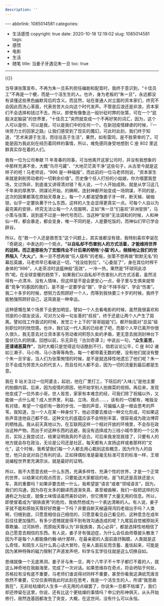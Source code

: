 ```yaml
---
description: ''
---
```


﻿---
abbrlink: 1085014581
categories:
- 生活感悟
copyright: true
date: 2020-10-18 12:19:02
slug: 1085014581
tags:
- 感悟
- 电影
- 生活
- 随笔
title: 当姜子牙遇见朱一旦
toc: true
---
{{<douban type="movie" id="25907124">}}

当导演张策宣布，不再为朱一旦系列担任编剧和配音时，我终于意识到，“十佳员工”不再是一个梗，而是一个活生生的人。也许，身为老板的“朱一旦”，永远都没有读懂这些黑色幽默背后的含义。而显然，站在普通人对立面的资本家们，终究不会因此而洗心革面，代表劳苦大众向这个时代发声。不管是后浪还是非浪，资本家们不会选择和钱过不去，所以，即使有像鲁迅一般针砭时弊的张策，可在一个“屁股决定脑袋”的世界里，“十佳员工”突然就变成一个不再好笑的词汇，因为，这个人可以是你，可以是我，可以是我们中的任何一个。在新冠疫情肆虐的时候，『一块劳力士的回家之路』让我们感受到了现实的魔幻，可此时此刻，我们终于知道，“艺术来源于生活，而往往高于生活”，果然，如有雷同，是不胜荣幸的了。可能是因为我此刻在经历着同样的事情，所以，难免感同身受地想到 C 座 802 里这群真实存在着的人们。

我有一位为公司奉献 11 年青春的同事，可当他离开这家公司时，并没有我想象的中那样充满不舍，大概“鸟尽弓藏”、“大地茫茫真干净”这些句子，从古至今就是这样子的吧！马老师说，“996 是一种福报”，而此前的一位马老师则说，“资本家生来就是剥削劳动者的一切剩余价值”。历史像个任人打扮的小姑娘，你方唱罢我登场，文过饰非，到底谁又讲得清对错？有人说，一个人开始成熟，就是从学习这几千年来的厚黑学、阴谋论开始，的确啊，连封神都开始变成一场阴谋，不同的是，这次的因果都落在原始天尊身上，每一个人都渴望像姜子牙一样，断天梯、破枷锁，似乎一定要执著于什么东西，这样的人生会显得更真实一点。可每个人自以为最完美的安排，终究无法让每一个人信服啊，正如“朱一旦”们喜欢“非洲安排”，马小策与张策，说到底不过是一种代号而已，当这种“安排”无法调和的时候，人和神仙一样，都会暴走，都会变身，唯一不同的是，人是要吃饭的，而神仙们早已学会辟谷。

所以，在“救一个人还是救苍生”这个问题上，其实谁都没有错，我特别喜欢李诞在『奇葩说』中表达的一个观点，**“以自私却不伤害别人的方式活着，才能维持世界的运转。而正是那些为了宏图伟业不计后果的牺牲‘小猫’的人，频频地让我们的世界陷入「大火」”**。朱一旦不想再做“任人摆布”的老板，张策不想再做“默默无名”的幕后英雄，马老师早已看破这一切，“钱没给到位”，“心委屈了”，身在其位时榨干身体的“996”，人走茶凉时送瘟神般“高效”，一冷一热，果然是“环球同此凉热”呢。在全球变暖的趋势下，如果我们以自私却不伤害别人的方式活着，虽然活得有一点清冷、没有人情味，但这样是不是会更安心一点，骨子里与生俱来就带着“竞争”的基因的我们，是不是一定要学会“狠”、学会“不择手段”、学会“伤害”。我二十多岁的时候，想努力去照顾好一个人，而等到我快要三十岁的时候，我终于能勉强照顾好自己，这简直是一种幸运。

这种感慨在某个场景下会更加明显，譬如一个人去看电影的时候，虽然我很喜欢和邻座的小朋友说话，可对方父母一句友善的“叔叔”，终于还是让两个人产生了距离。譬如找工作面试的时候，发觉三十上下的“哥哥姐姐”们，都开始面对“总监”级别职位时的恍惚感。也许，我们这一代人真的已经老了吧，而那个人早已离开你很久很久，我无意去对立资本家与劳动者间积怨久矣的矛盾，更无意去揣测封神台下蛰伏已久的阴谋。回想以前，乐无异在『古剑奇谭 2』中说出一句，**“众生虽苦，还请诸恶莫作”**，当时大概只是觉得这句话酷到不行，倘若议论公平，C 座 802 诸如三濑子、马小玲、马小浩等等角色，每一个都带着无数的梗，没有他们就没有整个朱一旦宇宙，当人们为张策惋惜的时候，是不是就选择性地遗忘了他们呢？朱一旦不会成为劳苦大众的代言人，而且任何人都不会，因为一切的流量到最后都是生意。

我在 B 站关注过一位阿婆主，起初，他在厂里打工，下班后的“入味儿”是他主要的拍摄内容。后来，因为疫情的原因，他开始学别人拍做菜的视频。再后来，发现他变成了一位外卖小哥。世人皆苦，家家有本难念的经，可我们除了祝福以外，又能做一点什么呢？成人世界里，利益、立场、观点……，该有的一切都有，唯独没有对错，希望一个组织有一致的步伐、一致的声音，可偏偏人是一根会思考的芦苇，我知道，当一个人在某一种身份下，他必须要去推动一种文化形成，可如果这些声音连他自己都不信，这种文化的底蕴应该不会特别丰富，很容易成为政治博弈的牺牲品。我从前天真地以为，在互联网这样一个相对开放的环境里，不会存在政治这种产物。而出于对这种东西的逃避，我没有选择成为三线小城市里的一个公务员，实际上我尝试过，结果证明我真的不适合。可后来我发现我错了，只要有人的地方就会存在政治，无论是公司还是社区，每天都有人宣扬这样或者那样的“文化”，这个时候，我希望我们每一个人都去用心甄别这些概念，因为作为人的自觉，他只会说对自己有利的话，正如择偶标准是最毫无标准可言的标准一样，王垠说编程世界里充满宗派，就是最好的证明。

所以，我不大愿意去统一什么东西，充满多样性、充满个性的世界，才是一个正常的世界，以结果论的观点而言，只要能送大家都目的地，是飞机还是高铁还是火车，真的重要吗？如果非要去统一什么，我希望是“语言”或者“领域语言”，因为，我们的沟通，因为存在太多的翻译而逐渐失真、甚至被曲解，我们一般把这样的沟通称之为扯皮，就像土味情话虽然美妙动听，但它携带了大量无用的信息。所以，即使冒着成为“钢铁直男”的危险，我依然想成为一个表达清晰的人。有人说，姜子牙就不能和原始天尊好好商量一下吗？非要自断天梯逼得鸿钧老祖出手吗？人类啊，归根到底，只愿意相信自己相信的，只愿意看见自己看见的，这种意念在成年后往往更加强烈，有多少遗憾就是得不到有效沟通造成的呢？九尾狐自觉被原始天尊欺骗、过河拆桥，而原始天尊认为“非我族类，其心必异”，都是选择性地相信了自己愿意去相信的东西。有人说，姜子牙有强迫症，为什么会任由师尊披头散发？因为不是每个人都能像约翰·纳什那样，在最亲密的人面前直抒胸臆，人类就是这么奇怪，和陌生人玩什么真心话大冒险，在亲人面前反而含蓄、羞怯起来，可能是因为某种特殊的磁力限制了声道发声吧，科学与玄学往往就是这么切换自如。

思绪就像一个无底黑洞，姜子牙与朱一旦，两个八竿子不十竿子都打不着的人，就这么神奇地在我脑海里，完成了一次对话。如果思维存在奇点，将会坍陷于何处，苏格拉有没有底不重要，马老师们谁说得对同样不重要，甚至你看我这满纸荒唐言依然不重要，它仅仅表明我此时此刻在思考，我是一个活生生的人，所谓“我思故我在”，无非给枯燥的人生多一点无用的点缀罢了，你说朱一旦都不枯燥了，我们却还停留在这里，你说，还有比这个更枯燥的事情吗？申公豹形神俱灭，从头开始修行，居然连基因都发生了突变，大概，在这世间，没有什么可以永恒。